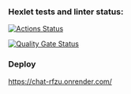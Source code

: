 ### Hexlet tests and linter status:
[![Actions Status](https://github.com/kat-in/frontend-project-12/actions/workflows/hexlet-check.yml/badge.svg)](https://github.com/kat-in/frontend-project-12/actions)

[![Quality Gate Status](https://sonarcloud.io/api/project_badges/measure?project=kat-in_frontend-project-12&metric=alert_status)](https://sonarcloud.io/summary/new_code?id=kat-in_frontend-project-12)

### Deploy
https://chat-rfzu.onrender.com/
